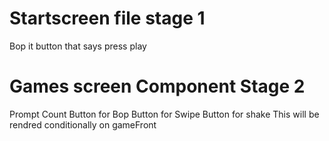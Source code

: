 # Startscreen file stage 1
Bop it button that says press play

# Games screen Component Stage 2
Prompt 
Count
Button for Bop
Button for Swipe
Button for shake
This will be rendred conditionally on gameFront